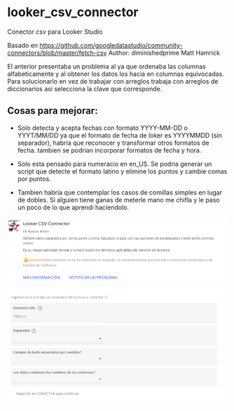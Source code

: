 # looker_csv_connector
Conector csv para Looker Studio

Basado en https://github.com/googledatastudio/community-connectors/blob/master/fetch-csv Author: diminishedprime Matt Hamrick

El anterior presentaba un problema al ya que ordenaba las columnas alfabeticamente y al obtener los datos los hacia en columnas equivocadas. Para solucionarlo en vez de trabajar con arreglos trabaja con arreglos de diccionarios asi selecciona la clave que corresponde.

## Cosas para mejorar:

- Solo detecta y acepta fechas con formato YYYY-MM-DD o YYYT/MM/DD ya que el formato de fecha de loker es YYYYMMDD (sin separador), habria que reconocer y transformar otros formatos de fecha. tambien se podrian incorporar formatos de fecha y hora.

- Solo esta pensado para numeracio en en_US. Se podria generar un script que detecte el formato latino y elimine los puntos y cambie comas por puntos.

- Tambien habria que contemplar los casos de comillas simples en lugar de dobles. Si alguien tiene ganas de meterle mano me chifla y le paso un poco de lo que aprendi haciendolo.



![alt text](https://github.com/garzamorada/looker_csv_connector/blob/main/connector.png?raw=true)
